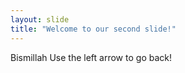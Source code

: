 ```yaml
---
layout: slide
title: "Welcome to our second slide!"
---
```

Bismillah
Use the left arrow to go back!
